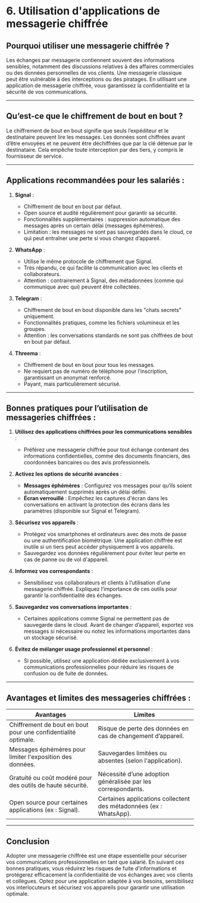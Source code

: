 # 6. **Utilisation d'applications de messagerie chiffrée**

## Pourquoi utiliser une messagerie chiffrée ?

Les échanges par messagerie contiennent souvent des informations sensibles, notamment des discussions relatives à des affaires commerciales ou des données personnelles de vos clients. Une messagerie classique peut être vulnérable à des interceptions ou des piratages. En utilisant une application de messagerie chiffrée, vous garantissez la confidentialité et la sécurité de vos communications.

---

## Qu’est-ce que le chiffrement de bout en bout ?

Le chiffrement de bout en bout signifie que seuls l’expéditeur et le destinataire peuvent lire les messages. Les données sont chiffrées avant d’être envoyées et ne peuvent être déchiffrées que par la clé détenue par le destinataire. Cela empêche toute interception par des tiers, y compris le fournisseur de service.

---

## Applications recommandées pour les salariés :

1. **Signal** :
   - Chiffrement de bout en bout par défaut.
   - Open source et audité régulièrement pour garantir sa sécurité.
   - Fonctionnalités supplémentaires : suppression automatique des messages après un certain délai (messages éphémères).
   - Limitation : les messages ne sont pas sauvegardés dans le cloud, ce qui peut entraîner une perte si vous changez d’appareil.

2. **WhatsApp** :
   - Utilise le même protocole de chiffrement que Signal.
   - Très répandu, ce qui facilite la communication avec les clients et collaborateurs.
   - Attention : contrairement à Signal, des métadonnées (comme qui communique avec qui) peuvent être collectées.

3. **Telegram** :
   - Chiffrement de bout en bout disponible dans les "chats secrets" uniquement.
   - Fonctionnalités pratiques, comme les fichiers volumineux et les groupes.
   - Attention : les conversations standards ne sont pas chiffrées de bout en bout par défaut.

4. **Threema** :
   - Chiffrement de bout en bout pour tous les messages.
   - Ne requiert pas de numéro de téléphone pour l’inscription, garantissant un anonymat renforcé.
   - Payant, mais particulièrement sécurisé.

---

## Bonnes pratiques pour l’utilisation de messageries chiffrées :

1. **Utilisez des applications chiffrées pour les communications sensibles** :
   - Préférez une messagerie chiffrée pour tout échange contenant des informations confidentielles, comme des documents financiers, des coordonnées bancaires ou des avis professionnels.

2. **Activez les options de sécurité avancées** :
   - **Messages éphémères** : Configurez vos messages pour qu’ils soient automatiquement supprimés après un délai défini.
   - **Écran verrouillé** : Empêchez les captures d'écran dans les conversations en activant la protection des écrans dans les paramètres (disponible sur Signal et Telegram).

3. **Sécurisez vos appareils** :
   - Protégez vos smartphones et ordinateurs avec des mots de passe ou une authentification biométrique. Une application chiffrée est inutile si un tiers peut accéder physiquement à vos appareils.
   - Sauvegardez vos données régulièrement pour éviter leur perte en cas de panne ou de vol d'appareil.

4. **Informez vos correspondants** :
   - Sensibilisez vos collaborateurs et clients à l’utilisation d’une messagerie chiffrée. Expliquez l’importance de ces outils pour garantir la confidentialité des échanges.

5. **Sauvegardez vos conversations importantes** :
   - Certaines applications comme Signal ne permettent pas de sauvegarde dans le cloud. Avant de changer d’appareil, exportez vos messages si nécessaire ou notez les informations importantes dans un stockage sécurisé.

6. **Évitez de mélanger usage professionnel et personnel** :
   - Si possible, utilisez une application dédiée exclusivement à vos communications professionnelles pour réduire les risques de confusion ou de fuite de données.

---

## Avantages et limites des messageries chiffrées :

| **Avantages**                                           | **Limites**                                                      |
|---------------------------------------------------------|------------------------------------------------------------------|
| Chiffrement de bout en bout pour une confidentialité optimale. | Risque de perte des données en cas de changement d’appareil.    |
| Messages éphémères pour limiter l'exposition des données. | Sauvegardes limitées ou absentes (selon l'application).          |
| Gratuité ou coût modéré pour des outils de haute sécurité. | Nécessité d’une adoption généralisée par les correspondants.     |
| Open source pour certaines applications (ex : Signal).  | Certaines applications collectent des métadonnées (ex : WhatsApp). |

---

## Conclusion

Adopter une messagerie chiffrée est une étape essentielle pour sécuriser vos communications professionnelles en tant que salarié. En suivant ces bonnes pratiques, vous réduirez les risques de fuite d’informations et protégerez efficacement la confidentialité de vos échanges avec vos clients et collègues. Optez pour une application adaptée à vos besoins, sensibilisez vos interlocuteurs et sécurisez vos appareils pour garantir une utilisation optimale.